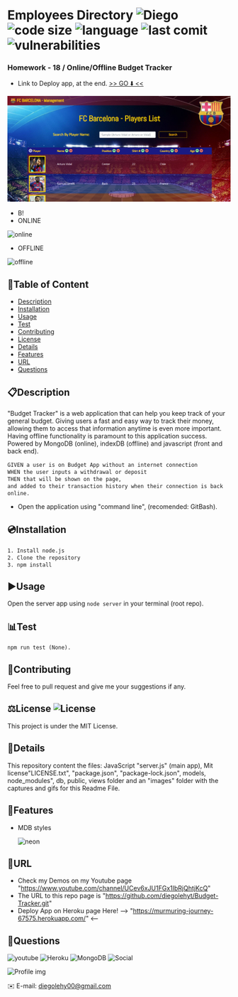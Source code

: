 # Employees Directory ![Diego](https://img.shields.io/badge/version-v1.0.0-yellow) ![code size](https://img.shields.io/github/languages/code-size/diegolehyt/Budget-Tracker) ![language](https://img.shields.io/github/languages/top/diegolehyt/Budget-Tracker) ![last comit](https://img.shields.io/github/last-commit/diegolehyt/Budget-Tracker) ![vulnerabilities](https://img.shields.io/snyk/vulnerabilities/github/diegolehyt/Budget-Tracker) 
### Homework - 18 / Online/Offline Budget Tracker

- Link to Deploy app, at the end. [>> GO ⬇️ <<](#url)

![main](src/assets/1.png)

- B!
- ONLINE

![online](public/icons/2.gif)


- OFFLINE

![offline](public/icons/3.gif)


## 📌Table of Content

* [Description](#description)
* [Installation](#installation)
* [Usage](#usage)
* [Test](#test)
* [Contributing](#contributing)
* [License](#license)
* [Details](#details)
* [Features](#features)
* [URL](#url)
* [Questions](#questions)

## 📋Description
"Budget Tracker" is a web application that can help you keep track of your general budget. Giving users a fast and easy way to track their money, allowing them to access that information anytime is even more important. Having offline functionality is paramount to this application success. Powered by MongoDB (online), indexDB (offline) and javascript (front and back end).
```
GIVEN a user is on Budget App without an internet connection
WHEN the user inputs a withdrawal or deposit
THEN that will be shown on the page, 
and added to their transaction history when their connection is back online.
```
- Open the application using "command line", (recomended: GitBash).


## 💿Installation
    1. Install node.js  
    2. Clone the repository
    3. npm install

## ▶️Usage
Open the server app using ```node server``` in your terminal (root repo).   

## 📊Test
 ```
 npm run test (None).
 ```


## 🤝Contributing
Feel free to pull request and give me your suggestions if any.
          
## ⚖️License  ![License](https://img.shields.io/github/license/diegolehyt/Budget-Tracker)
This project is under the MIT License.

## 📑Details

This repository content the files: JavaScript "server.js" (main app), Mit license"LICENSE.txt", "package.json", "package-lock.json", models, node_modules", db, public, views folder and an "images" folder with the captures and gifs for this Readme File.

## 📀Features
- MDB styles

  ![neon](public/icons/4.gif)


## 🔗URL  

- Check my Demos on my Youtube page "https://www.youtube.com/channel/UCev6xJU1FGx1IbRjQhtjKcQ"
- The URL to this repo page is "https://github.com/diegolehyt/Budget-Tracker.git"
- Deploy App on Heroku page Here! --> "https://murmuring-journey-67575.herokuapp.com/" <--

## 👤Questions  
![youtube](https://img.shields.io/badge/YouTube-red?style=flat&logo=youtube)  ![Heroku](https://img.shields.io/badge/Heroku-purple?style=flat&logo=heroku)  ![MongoDB](https://img.shields.io/badge/MongoDB-black?style=flat&logo=mongodb)  ![Social](https://img.shields.io/github/followers/diegolehyt?style=social) 

![Profile img](https://avatars1.githubusercontent.com/u/59458188?v=4)

✉️ E-mail: diegolehy00@gmail.com
